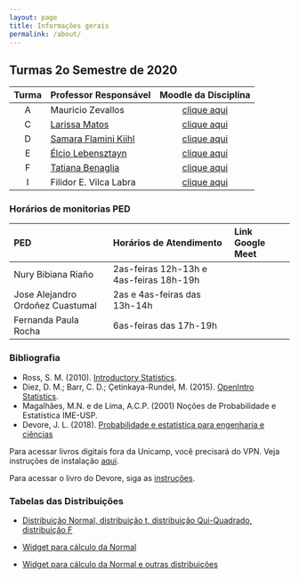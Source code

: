 ```yaml
---
layout: page
title: Informações gerais
permalink: /about/
---
```



## Turmas 2o Semestre de 2020

| Turma          | Professor Responsável        |  Moodle da Disciplina |  
|:----------------:|:-------------------------------------|:-----------------------------:|
| A                  | Mauricio Zevallos                  |  [clique aqui](https://moodle.ggte.unicamp.br/enrol/index.php?id=8334) |
| C                 | [Larissa Matos](https://larissamatos.github.io/)  |  [clique aqui](https://moodle.ggte.unicamp.br/enrol/index.php?id=7575) |
| D                 | [Samara Flamini Kiihl](http://www.ime.unicamp.br/~samara/) |  [clique aqui](https://moodle.ggte.unicamp.br/enrol/index.php?id=7529) |
| E                 | [Élcio Lebensztayn](http://www.ime.unicamp.br/~lebensztayn/) | [clique aqui](https://moodle.ggte.unicamp.br/enrol/index.php?id=7710) |
| F                 | [Tatiana Benaglia](http://www.ime.unicamp.br/~tatiana/) | [clique aqui](https://moodle.ggte.unicamp.br/enrol/index.php?id=7566) |
| I                  | Filidor E. Vilca Labra | [clique aqui](https://moodle.ggte.unicamp.br/enrol/index.php?id=7760) | 


### Horários de monitorias PED

| PED                   | Horários de Atendimento | Link Google Meet | 
|:----------------------|:----------------------------------|:-----------------------------------------|
Nury Bibiana Riaño | 2as-feiras 12h-13h e 4as-feiras 18h-19h |  | 
Jose Alejandro Ordoñez Cuastumal | 2as e 4as-feiras das 13h-14h |  |
Fernanda Paula Rocha | 6as-feiras das  17h-19h |  |


### Bibliografia

* Ross, S. M. (2010). [Introductory Statistics](http://www.sciencedirect.com/science/book/9780123743886).
* Diez, D. M.; Barr, C. D.; Çetinkaya-Rundel, M. (2015). [OpenIntro Statistics](https://leanpub.com/openintro-statistics).
* Magalhães, M.N. e de Lima, A.C.P. (2001) Noções de Probabilidade e Estatística IME-USP.
* Devore, J. L. (2018). [Probabilidade e estatística para engenharia e ciências](	http://acervus.unicamp.br/index.asp?codigo_sophia=1138563)

Para acessar livros digitais fora da Unicamp, você precisará do VPN. Veja instruções de instalação [aqui](http://www.ccuec.unicamp.br/ccuec/acesso_remoto_vpn).

Para acessar o livro do Devore, siga as [instruções](https://www.biblioteca.fea.unicamp.br/sites/biblioteca/files/GuiaDeAcessoAosE-booksCengage.pdf).


### Tabelas das Distribuições

* [Distribuição Normal, distribuição t, distribuição Qui-Quadrado, distribuição F](Tabelas-impressao.pdf)

* [Widget para cálculo da Normal](https://www.wolframalpha.com/widgets/gallery/view.jsp?id=9bd010a31f27d2500aede72eb5852af2)

* [Widget para cálculo da Normal e outras distribuições](https://gallery.shinyapps.io/dist_calc/)
